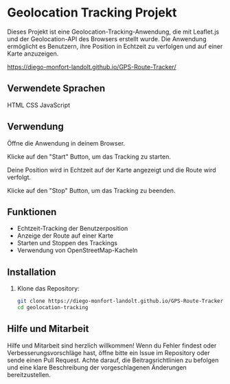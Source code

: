 # Geolocation Tracking Projekt

Dieses Projekt ist eine Geolocation-Tracking-Anwendung, die mit Leaflet.js und der Geolocation-API des Browsers erstellt wurde. 
Die Anwendung ermöglicht es Benutzern, ihre Position in Echtzeit zu verfolgen und auf einer Karte anzuzeigen.

https://diego-monfort-landolt.github.io/GPS-Route-Tracker/

## Verwendete Sprachen

HTML
CSS
JavaScript

## Verwendung

Öffne die Anwendung in deinem Browser.

Klicke auf den "Start" Button, um das Tracking zu starten.

Deine Position wird in Echtzeit auf der Karte angezeigt und die Route wird verfolgt.

Klicke auf den "Stop" Button, um das Tracking zu beenden.

## Funktionen

- Echtzeit-Tracking der Benutzerposition
- Anzeige der Route auf einer Karte
- Starten und Stoppen des Trackings
- Verwendung von OpenStreetMap-Kacheln

## Installation

1. Klone das Repository:
   ```sh
   git clone https://diego-monfort-landolt.github.io/GPS-Route-Tracker/
   cd geolocation-tracking

## Hilfe und Mitarbeit

Hilfe und Mitarbeit sind herzlich willkommen! Wenn du Fehler findest oder Verbesserungsvorschläge hast, öffne bitte ein Issue im Repository oder sende einen Pull Request. Achte darauf, die Beitragsrichtlinien zu befolgen und eine klare Beschreibung der vorgeschlagenen Änderungen bereitzustellen.